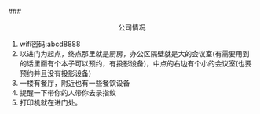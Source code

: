 ###<center>公司情况</center>
1. wifi密码:abcd8888
2. 以进门为起点，终点那里就是厨房，办公区隔壁就是大的会议室(有需要用到的话里面有个本子可以预约，有投影设备)，中点的右边有个小的会议室(也要预约并且没有投影设备)
3. 一楼有餐厅，附近也有一些餐饮设备
4. 提醒一下带你的人带你去录指纹
5. 打印机就在进门处。